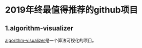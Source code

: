 # 2019年终最值得推荐的github项目

## 1.algorithm-visualizer

[algorithm-visualizer](https://github.com/algorithm-visualizer/algorithm-visualizer?utm_source=gold_browser_extension)是一个算法可视化的项目。